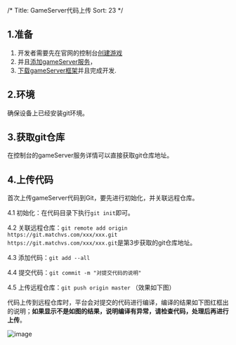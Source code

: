 /*
Title: GameServer代码上传
Sort: 23
*/

## 1.准备
1. 开发者需要先在官网的控制台[创建游戏](http://www.matchvs.com/manage/addGame)
2. 并且[添加gameServer服务](http://www.matchvs.com/manage/gameServer)，
3. [下载gameServer框架](http://www.matchvs.com/serviceDownload)并且完成开发.   


## 2.环境
确保设备上已经安装git环境。  


## 3.获取git仓库 
在控制台的gameServer服务详情可以直接获取git仓库地址。

## 4.上传代码 
首次上传gameServer代码到Git，要先进行初始化，并关联远程仓库。  

4.1 初始化：在代码目录下执行`git init`即可。

4.2 关联远程仓库：`git remote add origin https://git.matchvs.com/xxx/xxx.git`  
`https://git.matchvs.com/xxx/xxx.git`是第3步获取的git仓库地址。 

4.3 添加代码：`git add --all`

4.4 提交代码：`git commit -m "对提交代码的说明"`  

4.5 上传远程仓库：`git push origin master` （效果如下图）

代码上传到远程仓库时，平台会对提交的代码进行编译，编译的结果如下图红框出的说明；**如果显示不是如图的结果，说明编译有异常，请检查代码，处理后再进行上传**。  

![image](http://imgs.matchvs.com/static/codeUpload.png)

